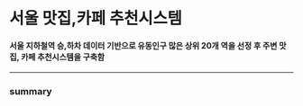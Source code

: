 # 서울 맛집,카페 추천시스템
#### 서울 지하철역 승,하차 데이터 기반으로 유동인구 많은 상위 20개 역을 선정 후 주변 맛집, 카페 추천시스템을 구축함
---
### summary
